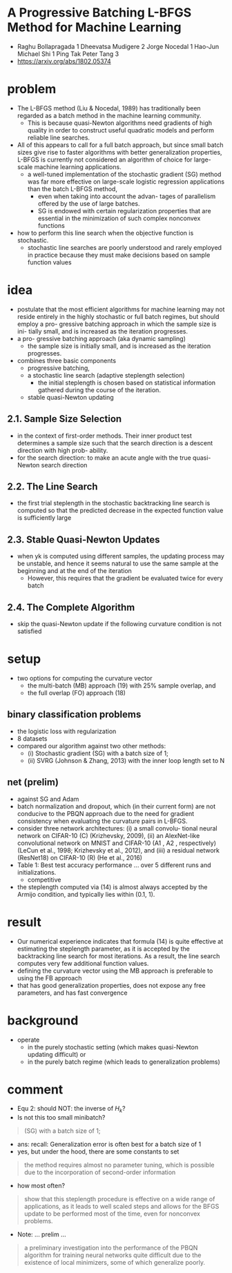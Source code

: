 # A Progressive Batching L-BFGS Method for Machine Learning
* Raghu Bollapragada 1 Dheevatsa Mudigere 2 Jorge Nocedal 1 Hao-Jun Michael Shi 1 Ping Tak Peter Tang 3
* https://arxiv.org/abs/1802.05374

# problem
* The L-BFGS method (Liu & Nocedal, 1989) has traditionally been
  regarded as a batch method in the machine learning community.
  * This is because quasi-Newton algorithms
    need gradients of high quality in order to construct useful
    quadratic models and perform reliable line searches.
* All of this appears to call for a full
  batch approach, but since small batch sizes give
  rise to faster algorithms with better generalization
  properties, L-BFGS is currently not considered
  an algorithm of choice for large-scale machine
  learning applications.
  * a well-tuned implementation of the
    stochastic gradient (SG) method was far more effective on
    large-scale logistic regression applications than the batch
    L-BFGS method,
    * even when taking into account the advan-
    tages of parallelism offered by the use of large batches.
    *  SG is endowed
    with certain regularization properties that are essential in the
    minimization of such complex nonconvex functions
* how to perform this line search when the objective function is stochastic.
  * stochastic line searches are poorly understood
    and rarely employed in practice because they must make
    decisions based on sample function values

# idea
* postulate that the most efficient algorithms
  for machine learning may not reside entirely in the highly
  stochastic or full batch regimes, but should employ a pro-
  gressive batching approach in which the sample size is ini-
  tially small, and is increased as the iteration progresses.
* a pro- gressive batching approach (aka dynamic sampling)
  * the sample size is initially small, and is increased as the iteration progresses.
* combines three basic components
  * progressive batching,
  * a stochastic line search (adaptive steplength selection)
    * the initial steplength is chosen based on statistical
      information gathered during the course of the iteration.
  * stable quasi-Newton updating

## 2.1. Sample Size Selection
* in the context of first-order methods.
Their inner product test determines a sample size such that
the search direction is a descent direction with high prob-
ability.
* for the search direction: to make an acute angle with the true quasi-Newton search direction

## 2.2. The Line Search
* the first trial steplength in the stochastic backtracking line search
  is computed so that the predicted decrease in the expected
  function value is sufficiently large

## 2.3. Stable Quasi-Newton Updates
* when yk is computed using different samples, the updating process
  may be unstable, and hence it seems natural to use the
  same sample at the beginning and at the end of the iteration
  * However, this requires that the gradient be evaluated twice for every batch

## 2.4. The Complete Algorithm
* skip the quasi-Newton update if the following curvature condition is not satisfied

# setup
* two options for computing the curvature vector
  * the multi-batch (MB) approach (19) with 25% sample overlap, and
  * the full overlap (FO) approach (18)

## binary classification problems
* the logistic loss with regularization
* 8 datasets
* compared our algorithm against two other methods:
  * (i) Stochastic gradient (SG) with a batch size of 1;
  * (ii) SVRG (Johnson & Zhang, 2013) with the inner loop length set to N

## net (prelim)
* against SG and Adam
*  batch normalization and dropout,
which (in their current form) are not conducive to the PBQN
approach due to the need for gradient consistency when
evaluating the curvature pairs in L-BFGS.
* consider three network architectures: (i) a small convolu-
tional neural network on CIFAR-10 (C) (Krizhevsky, 2009),
(ii) an AlexNet-like convolutional network on MNIST
and CIFAR-10 (A1 , A2 , respectively) (LeCun et al., 1998;
Krizhevsky et al., 2012), and (iii) a residual network
(ResNet18) on CIFAR-10 (R) (He et al., 2016)
* Table 1: Best test accuracy performance ... over 5 different runs and initializations.
  * competitive
* the steplength computed via (14) is almost always accepted
by the Armijo condition, and typically lies within (0.1, 1).

# result
* Our numerical experience indicates that formula
  (14) is quite effective at estimating the steplength parameter,
  as it is accepted by the backtracking line search for most
  iterations. As a result, the line search computes very few
  additional function values.
* defining the curvature vector using the MB approach is preferable to using the FB approach
* that has good generalization properties, does not expose any free parameters, and has fast convergence

# background
* operate
  * in the purely stochastic setting (which makes quasi-Newton updating difficult) or
  * in the purely batch regime (which leads to generalization problems)

# comment
* Equ 2: should NOT: the inverse of $H_k$?
* Is not this too small minibatch?
> (SG) with a batch size of 1;
  * ans: recall: Generalization error is often best for a batch size of 1
* yes, but under the hood, there are some constants to set
> the method requires almost no parameter tuning, which is possible due to
the incorporation of second-order information
* how most often?
> show that this steplength procedure is effective on a wide
range of applications, as it leads to well scaled steps and
allows for the BFGS update to be performed most of the
time, even for nonconvex problems.
* Note: ... prelim ...
>  a preliminary investigation into the performance of the PBQN algorithm for training neural networks
> quite difficult due to the existence of local
minimizers, some of which generalize poorly.
